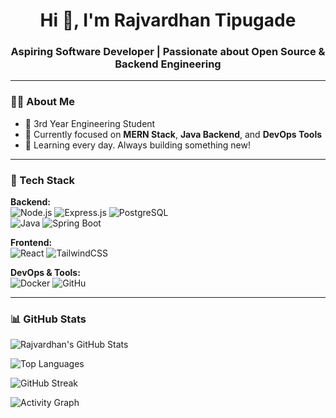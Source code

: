 <h1 align="center">Hi 👋, I'm Rajvardhan Tipugade</h1>
<h3 align="center">Aspiring Software Developer | Passionate about Open Source & Backend Engineering</h3>

---

### 👨‍💻 About Me

- 🎯 3rd Year Engineering Student  
- 🌱 Currently focused on **MERN Stack**, **Java Backend**, and **DevOps Tools**
- 🚀 Learning every day. Always building something new!

---

### 🔧 Tech Stack

**Backend:**  
![Node.js](https://img.shields.io/badge/-Node.js-339933?style=flat&logo=node.js&logoColor=white)
![Express.js](https://img.shields.io/badge/-Express.js-000000?style=flat&logo=express&logoColor=white)
![PostgreSQL](https://img.shields.io/badge/-PostgreSQL-4169E1?style=flat&logo=postgresql&logoColor=white)  
![Java](https://img.shields.io/badge/-Java-007396?style=flat&logo=java&logoColor=white)
![Spring Boot](https://img.shields.io/badge/-SpringBoot-6DB33F?style=flat&logo=spring-boot&logoColor=white)

**Frontend:**  
![React](https://img.shields.io/badge/-React-61DAFB?style=flat&logo=react&logoColor=black)
![TailwindCSS](https://img.shields.io/badge/-TailwindCSS-38B2AC?style=flat&logo=tailwind-css&logoColor=white)

**DevOps & Tools:**  
![Docker](https://img.shields.io/badge/-Docker-2496ED?style=flat&logo=docker&logoColor=white)
![GitHu]()


---

### 📊 GitHub Stats

![Rajvardhan's GitHub Stats](https://github-readme-stats.vercel.app/api?username=RajvardhanT7747&show_icons=true&theme=tokyonight&count_private=true)

![Top Languages](https://github-readme-stats.vercel.app/api/top-langs/?username=RajvardhanT7747&layout=compact&theme=tokyonight)

![GitHub Streak](https://streak-stats.demolab.com?user=RajvardhanT7747&theme=tokyonight&hide_border=true&date_format=M%20j%5B%2C%20Y%5D&fire=FF4500)


![Activity Graph](https://github-readme-activity-graph.vercel.app/graph?username=RajvardhanT7747&theme=react-dark&hide_border=true)


